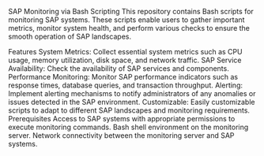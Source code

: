 SAP Monitoring via Bash Scripting
This repository contains Bash scripts for monitoring SAP systems. These scripts enable users to gather important metrics, monitor system health, and perform various checks to ensure the smooth operation of SAP landscapes.

Features
System Metrics: Collect essential system metrics such as CPU usage, memory utilization, disk space, and network traffic.
SAP Service Availability: Check the availability of SAP services and components.
Performance Monitoring: Monitor SAP performance indicators such as response times, database queries, and transaction throughput.
Alerting: Implement alerting mechanisms to notify administrators of any anomalies or issues detected in the SAP environment.
Customizable: Easily customizable scripts to adapt to different SAP landscapes and monitoring requirements.
Prerequisites
Access to SAP systems with appropriate permissions to execute monitoring commands.
Bash shell environment on the monitoring server.
Network connectivity between the monitoring server and SAP systems.
